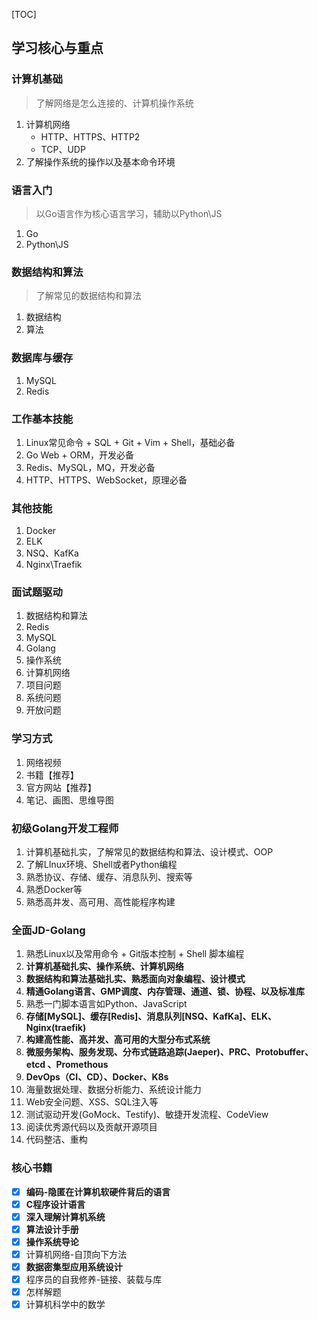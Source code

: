 [TOC]

## 学习核心与重点

### 计算机基础

>   了解网络是怎么连接的、计算机操作系统

1.  计算机网络
    *   HTTP、HTTPS、HTTP2
    *   TCP、UDP
2.  了解操作系统的操作以及基本命令环境

### 语言入门

>   以Go语言作为核心语言学习，辅助以Python\JS

1.  Go
2.  Python\JS

### 数据结构和算法

>   了解常见的数据结构和算法

1.  数据结构
2.  算法

### 数据库与缓存

1.  MySQL
2.  Redis

### 工作基本技能

1.  Linux常见命令 + SQL + Git + Vim + Shell，基础必备
2.  Go Web + ORM，开发必备
3.  Redis、MySQL，MQ，开发必备
4.  HTTP、HTTPS、WebSocket，原理必备

### 其他技能

1. Docker
2. ELK
3. NSQ、KafKa
4. Nginx\Traefik

### 面试题驱动

1.  数据结构和算法
2.  Redis
3.  MySQL
4.  Golang
5.  操作系统
6.  计算机网络
7.  项目问题
8.  系统问题
9.  开放问题

### 学习方式

1.  网络视频
2.  书籍【推荐】
3.  官方网站【推荐】
4.  笔记、画图、思维导图

### 初级Golang开发工程师

1.  计算机基础扎实，了解常见的数据结构和算法、设计模式、OOP
2.  了解LInux环境、Shell或者Python编程
3.  熟悉协议、存储、缓存、消息队列、搜索等
4.  熟悉Docker等
5.  熟悉高并发、高可用、高性能程序构建

### 全面JD-Golang

1.  熟悉Linux以及常用命令 + Git版本控制 + Shell 脚本编程
2.  **计算机基础扎实、操作系统、计算机网络**
3.  **数据结构和算法基础扎实、熟悉面向对象编程、设计模式**
4.  **精通Golang语言、GMP调度、内存管理、通道、锁、协程、以及标准库**
5.  熟悉一门脚本语言如Python、JavaScript
6.  **存储[MySQL]、缓存[Redis]、消息队列[NSQ、KafKa]、ELK、Nginx(**traefik**)**
7.  **构建高性能、高并发、高可用的大型分布式系统**
8.  **微服务架构、服务发现、分布式链路追踪(Jaeper)、PRC、Protobuffer、etcd 、Promethous**
9.  **DevOps（CI、CD）、Docker、K8s**
10.  海量数据处理、数据分析能力、系统设计能力
11.  Web安全问题、XSS、SQL注入等
12.  测试驱动开发(GoMock、Testify)、敏捷开发流程、CodeView
13.  阅读优秀源代码以及贡献开源项目
14.  代码整洁、重构

### 核心书籍

- [x] **编码-隐匿在计算机软硬件背后的语言**
- [x] **C程序设计语言**
- [x] **深入理解计算机系统**
- [x] **算法设计手册**
- [x] **操作系统导论**
- [x] 计算机网络-自顶向下方法
- [x] **数据密集型应用系统设计**
- [x] 程序员的自我修养-链接、装载与库
- [x] 怎样解题
- [x] 计算机科学中的数学
